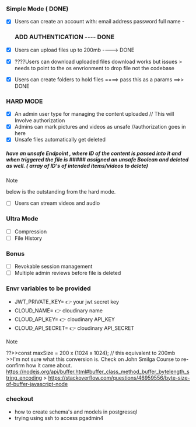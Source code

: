 ### **Simple Mode** ( DONE)

- [x] Users can create an account with:
      email address
      password
      full name -

  ### ADD AUTHENTICATION ---- DONE

- [x] Users can upload files up to 200mb ----> DONE
- [x] ????Users can download uploaded files
      download works but issues > needs to point to the os envrionment to drop file
      not the codebase
- [x] Users can create folders to hold files ====> pass this as a params ==>> DONE

### HARD MODE

- [x] An admin user type for managing the content uploaded // This will Involve authorization
- [x] Admins can mark pictures and videos as unsafe //authorization goes in here
- [x] Unsafe files automatically get deleted

##### have an unsafe Endpoint , where ID of the content is passed into it and when triggered the file is ##### assigned an unsafe Boolean and deleted as well. ( array of ID's of intended items/videos to delete)

> [!NOTE]
> below is the outstanding from the hard mode.

- [ ] Users can stream videos and audio

### Ultra Mode

- [ ] Compression
- [ ] File History

### Bonus

- [ ] Revokable session management
- [ ] Multiple admin reviews before file is deleted

### Envr variables to be provided

- JWT_PRIVATE_KEY= :point_right: your jwt secret key
- CLOUD_NAME= :point_right: cloudinary name
- CLOUD_API_KEY= :point_right: cloudinary API_KEY
- CLOUD_API_SECRET= :point_right: cloudinary API_SECRET

> [!NOTE]
> ??>>const maxSize = 200 x (1024 x 1024); // this equivalent to 200mb >>I'm not sure what this conversion is.
> Check on John Smilga Course to re-confirm how it came about.
> https://nodejs.org/api/buffer.html#buffer_class_method_buffer_bytelength_string_encoding > https://stackoverflow.com/questions/46959556/byte-size-of-buffer-javascript-node

### checkout

- how to create schema's and models in postgressql
- trying using ssh to access pgadmin4
